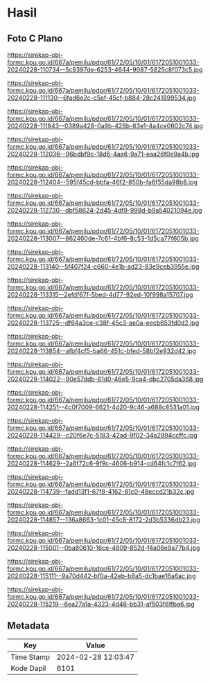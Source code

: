 # Hasil

## Foto C Plano

https://sirekap-obj-formc.kpu.go.id/667a/pemilu/pdpr/61/72/05/10/01/6172051001033-20240228-110734--5c8397de-6253-4644-9087-5825c8f073c5.jpg

https://sirekap-obj-formc.kpu.go.id/667a/pemilu/pdpr/61/72/05/10/01/6172051001033-20240228-111130--6fad6e2c-c5af-45cf-b884-28c241899534.jpg

https://sirekap-obj-formc.kpu.go.id/667a/pemilu/pdpr/61/72/05/10/01/6172051001033-20240228-111843--0389a428-0a9b-426b-83e1-4a4ce0602c74.jpg

https://sirekap-obj-formc.kpu.go.id/667a/pemilu/pdpr/61/72/05/10/01/6172051001033-20240228-112036--96bdbf9c-18d6-4aa6-9a71-eaa26f0e9a4b.jpg

https://sirekap-obj-formc.kpu.go.id/667a/pemilu/pdpr/61/72/05/10/01/6172051001033-20240228-112404--595f45cd-bbfa-46f2-850b-fa6f55da98b8.jpg

https://sirekap-obj-formc.kpu.go.id/667a/pemilu/pdpr/61/72/05/10/01/6172051001033-20240228-112730--dbf58624-2d45-4df9-998d-b9a54021094e.jpg

https://sirekap-obj-formc.kpu.go.id/667a/pemilu/pdpr/61/72/05/10/01/6172051001033-20240228-113007--862460de-7c61-4bf6-8c53-1d5ca77f605b.jpg

https://sirekap-obj-formc.kpu.go.id/667a/pemilu/pdpr/61/72/05/10/01/6172051001033-20240228-113140--5f407f24-c660-4e1b-ad23-83e9ceb3955e.jpg

https://sirekap-obj-formc.kpu.go.id/667a/pemilu/pdpr/61/72/05/10/01/6172051001033-20240228-113315--2efdf67f-5bed-4d77-92ed-10f998a15707.jpg

https://sirekap-obj-formc.kpu.go.id/667a/pemilu/pdpr/61/72/05/10/01/6172051001033-20240228-113725--df64a3ce-c38f-45c3-ae0a-eecb653fd0d2.jpg

https://sirekap-obj-formc.kpu.go.id/667a/pemilu/pdpr/61/72/05/10/01/6172051001033-20240228-113854--afbf4cf5-ba66-451c-bfed-58bf2e932d42.jpg

https://sirekap-obj-formc.kpu.go.id/667a/pemilu/pdpr/61/72/05/10/01/6172051001033-20240228-114022--90e57ddb-61d0-46e5-9ca4-dbc2705da368.jpg

https://sirekap-obj-formc.kpu.go.id/667a/pemilu/pdpr/61/72/05/10/01/6172051001033-20240228-114251--4c0f7009-6621-4d20-9c46-a688c8531a01.jpg

https://sirekap-obj-formc.kpu.go.id/667a/pemilu/pdpr/61/72/05/10/01/6172051001033-20240228-114429--c20f6e7c-5183-42ad-9f02-34a2894ccffc.jpg

https://sirekap-obj-formc.kpu.go.id/667a/pemilu/pdpr/61/72/05/10/01/6172051001033-20240228-114629--2a6f72c6-9f9c-4606-b914-cd64fc1c7f62.jpg

https://sirekap-obj-formc.kpu.go.id/667a/pemilu/pdpr/61/72/05/10/01/6172051001033-20240228-114739--fadd13f1-67f8-4162-81c0-48eccd21b32c.jpg

https://sirekap-obj-formc.kpu.go.id/667a/pemilu/pdpr/61/72/05/10/01/6172051001033-20240228-114857--136a8663-1c01-45c8-8172-2d3b5336db23.jpg

https://sirekap-obj-formc.kpu.go.id/667a/pemilu/pdpr/61/72/05/10/01/6172051001033-20240228-115001--0ba80610-16ce-4809-852d-f4a06e9a77b4.jpg

https://sirekap-obj-formc.kpu.go.id/667a/pemilu/pdpr/61/72/05/10/01/6172051001033-20240228-115111--9a70d442-bf0a-42eb-b8a5-dc1bae16a6ac.jpg

https://sirekap-obj-formc.kpu.go.id/667a/pemilu/pdpr/61/72/05/10/01/6172051001033-20240228-115219--6ea27a1a-4323-4d46-bb31-af503f6ffba6.jpg


## Metadata

| Key        | Value               |
| ---------- | ------------------- |
| Time Stamp | 2024-02-28 12:03:47 |
| Kode Dapil | 6101                |



